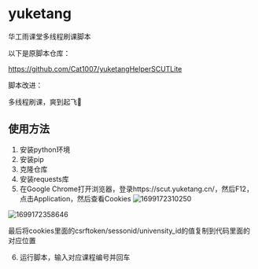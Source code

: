 # yuketang

华工雨课堂多线程刷课脚本

以下是原脚本仓库：

https://github.com/Cat1007/yuketangHelperSCUTLite

脚本改进：

多线程刷课，爽到起飞🛫

## 使用方法

1. 安装python环境
2. 安装pip
3. 克隆仓库
4. 安装requests库
5. 在Google Chrome打开浏览器，登录https://scut.yuketang.cn/，然后F12，点击Application，然后查看Cookies
![1699172310250](https://github.com/DavidWisdom/yuketang/assets/88563609/8515d098-f2f2-42e6-8ae9-147000d4e278)

![1699172358646](https://github.com/DavidWisdom/yuketang/assets/88563609/cffdbd44-2b6b-4143-b576-24cc11846785)

最后将cookies里面的csrftoken/sessonid/univensity_id的值复制到代码里面的对应位置

6. 运行脚本，输入对应课程编号并回车
